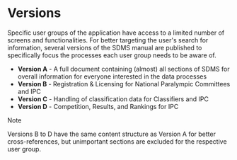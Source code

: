 # Versions

Specific user groups of the application have access to a limited number of screens and functionalities. For better targeting the user's search for information, several versions of the SDMS manual are published to specifically focus the processes each user group needs to be aware of.

- **Version A** - A full document containing (almost) all sections of SDMS for overall information for everyone interested in the data processes
- **Version B** - Registration & Licensing for National Paralympic Committees and IPC
- **Version C** - Handling of classification data for Classifiers and IPC
- **Version D** - Competition, Results, and Rankings for IPC

> [!NOTE]
> Versions B to D have the same content structure as Version A for better cross-references, but unimportant sections are excluded for the respective user group.
